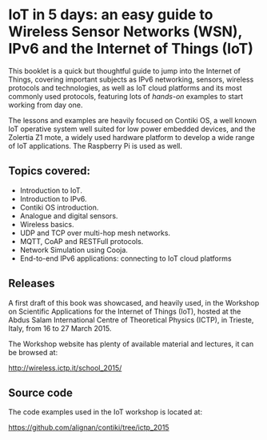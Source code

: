 # IoT in 5 days: an easy guide to Wireless Sensor Networks (WSN), IPv6 and the Internet of Things (IoT)

This booklet is a quick but thoughtful guide to jump into the Internet of Things, covering important subjects as IPv6 networking, sensors, wireless protocols and technologies, as well as IoT cloud platforms and its most commonly used protocols, featuring lots of _hands-on_ examples to start working from day one.

The lessons and examples are heavily focused on Contiki OS, a well known IoT operative system well suited for low power embedded devices, and the Zolertia Z1 mote, a widely used hardware platform to develop a wide range of IoT applications.  The Raspberry Pi is used as well.


## Topics covered:

- Introduction to IoT.
- Introduction to IPv6.
- Contiki OS introduction.
- Analogue and digital sensors.
- Wireless basics.
- UDP and TCP over multi-hop mesh networks.
- MQTT, CoAP and RESTFull protocols.
- Network Simulation using Cooja.
- End-to-end IPv6 applications: connecting to IoT cloud platforms


## Releases

A first draft of this book was showcased, and heavily used, in the Workshop on Scientific Applications for the Internet of Things (IoT), hosted at the Abdus Salam International Centre of Theoretical Physics (ICTP), in Trieste, Italy, from 16 to 27 March 2015.

The Workshop website has plenty of available material and lectures, it can be browsed at:

<http://wireless.ictp.it/school_2015/>


## Source code

The code examples used in the IoT workshop is located at:

<https://github.com/alignan/contiki/tree/ictp_2015>
